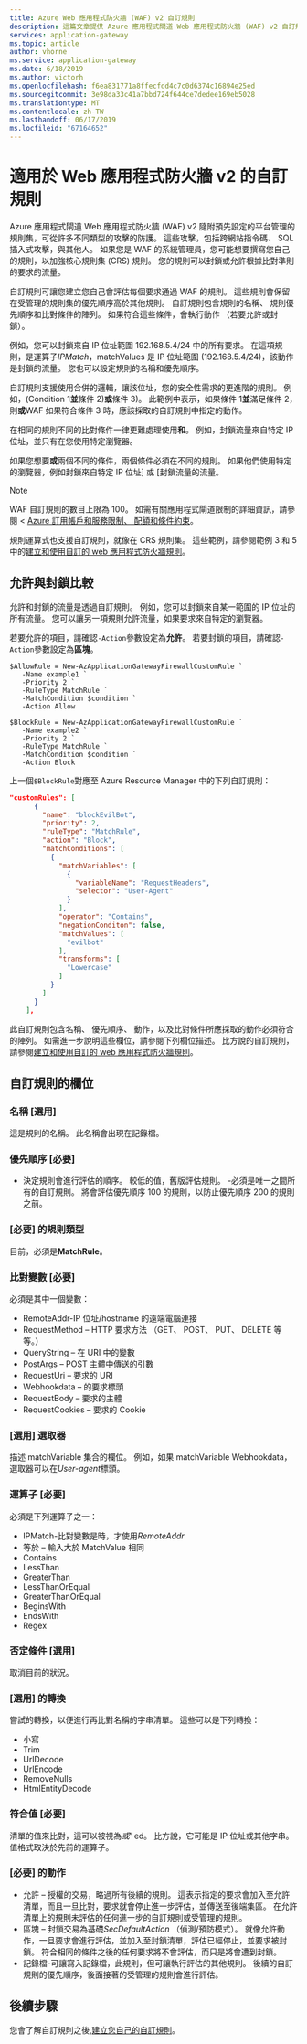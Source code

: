 ```yaml
---
title: Azure Web 應用程式防火牆 (WAF) v2 自訂規則
description: 這篇文章提供 Azure 應用程式閘道 Web 應用程式防火牆 (WAF) v2 自訂規則的概觀。
services: application-gateway
ms.topic: article
author: vhorne
ms.service: application-gateway
ms.date: 6/18/2019
ms.author: victorh
ms.openlocfilehash: f6ea831771a8ffecfdd4c7c0d6374c16894e25ed
ms.sourcegitcommit: 3e98da33c41a7bbd724f644ce7dedee169eb5028
ms.translationtype: MT
ms.contentlocale: zh-TW
ms.lasthandoff: 06/17/2019
ms.locfileid: "67164652"
---
```

# <a name="custom-rules-for-web-application-firewall-v2"></a>適用於 Web 應用程式防火牆 v2 的自訂規則

Azure 應用程式閘道 Web 應用程式防火牆 (WAF) v2 隨附預先設定的平台管理的規則集，可從許多不同類型的攻擊的防護。 這些攻擊，包括跨網站指令碼、 SQL 插入式攻擊，與其他人。 如果您是 WAF 的系統管理員，您可能想要撰寫您自己的規則，以加強核心規則集 (CRS) 規則。 您的規則可以封鎖或允許根據比對準則的要求的流量。

自訂規則可讓您建立您自己會評估每個要求通過 WAF 的規則。 這些規則會保留在受管理的規則集的優先順序高於其他規則。 自訂規則包含規則的名稱、 規則優先順序和比對條件的陣列。 如果符合這些條件，會執行動作 （若要允許或封鎖）。

例如，您可以封鎖來自 IP 位址範圍 192.168.5.4/24 中的所有要求。 在這項規則，是運算子*IPMatch*，matchValues 是 IP 位址範圍 (192.168.5.4/24)，該動作是封鎖的流量。 您也可以設定規則的名稱和優先順序。

自訂規則支援使用合併的邏輯，讓該位址，您的安全性需求的更進階的規則。 例如，(Condition 1**並**條件 2)**或**條件 3)。  此範例中表示，如果條件 1**並**滿足條件 2，則**或**WAF 如果符合條件 3 時，應該採取的自訂規則中指定的動作。

在相同的規則不同的比對條件一律更難處理使用**和**。 例如，封鎖流量來自特定 IP 位址，並只有在您使用特定瀏覽器。

如果您想要**或**兩個不同的條件，兩個條件必須在不同的規則。 如果他們使用特定的瀏覽器，例如封鎖來自特定 IP 位址] 或 [封鎖流量的流量。

> [!NOTE]
> WAF 自訂規則的數目上限為 100。 如需有關應用程式閘道限制的詳細資訊，請參閱 < [Azure 訂用帳戶和服務限制、 配額和條件約束](../azure-subscription-service-limits.md#application-gateway-limits)。

規則運算式也支援自訂規則，就像在 CRS 規則集。 這些範例，請參閱範例 3 和 5 中的[建立和使用自訂的 web 應用程式防火牆規則](create-custom-waf-rules.md)。

## <a name="allowing-vs-blocking"></a>允許與封鎖比較

允許和封鎖的流量是透過自訂規則。 例如，您可以封鎖來自某一範圍的 IP 位址的所有流量。 您可以讓另一項規則允許流量，如果要求來自特定的瀏覽器。

若要允許的項目，請確認`-Action`參數設定為**允許**。 若要封鎖的項目，請確認`-Action`參數設定為**區塊**。

```azurepowershell
$AllowRule = New-AzApplicationGatewayFirewallCustomRule `
   -Name example1 `
   -Priority 2 `
   -RuleType MatchRule `
   -MatchCondition $condition `
   -Action Allow

$BlockRule = New-AzApplicationGatewayFirewallCustomRule `
   -Name example2 `
   -Priority 2 `
   -RuleType MatchRule `
   -MatchCondition $condition `
   -Action Block
```

上一個`$BlockRule`對應至 Azure Resource Manager 中的下列自訂規則：

```json
"customRules": [
      {
        "name": "blockEvilBot",
        "priority": 2,
        "ruleType": "MatchRule",
        "action": "Block",
        "matchConditions": [
          {
            "matchVariables": [
              {
                "variableName": "RequestHeaders",
                "selector": "User-Agent"
              }
            ],
            "operator": "Contains",
            "negationConditon": false,
            "matchValues": [
              "evilbot"
            ],
            "transforms": [
              "Lowercase"
            ]
          }
        ]
      }
    ], 
```

此自訂規則包含名稱、 優先順序、 動作，以及比對條件所應採取的動作必須符合的陣列。 如需進一步說明這些欄位，請參閱下列欄位描述。 比方說的自訂規則，請參閱[建立和使用自訂的 web 應用程式防火牆規則](create-custom-waf-rules.md)。

## <a name="fields-for-custom-rules"></a>自訂規則的欄位

### <a name="name-optional"></a>名稱 [選用]

這是規則的名稱。 此名稱會出現在記錄檔。

### <a name="priority-required"></a>優先順序 [必要]

- 決定規則會進行評估的順序。 較低的值，舊版評估規則。
-必須是唯一之間所有的自訂規則。 將會評估優先順序 100 的規則，以防止優先順序 200 的規則之前。

### <a name="rule-type-required"></a>[必要] 的規則類型

目前，必須是**MatchRule**。

### <a name="match-variable-required"></a>比對變數 [必要]

必須是其中一個變數：

- RemoteAddr-IP 位址/hostname 的遠端電腦連接
- RequestMethod – HTTP 要求方法 （GET、 POST、 PUT、 DELETE 等等。）
- QueryString – 在 URI 中的變數
- PostArgs – POST 主體中傳送的引數
- RequestUri – 要求的 URI
- Webhookdata – 的要求標頭
- RequestBody – 要求的主體
- RequestCookies – 要求的 Cookie

### <a name="selector-optional"></a>[選用] 選取器

描述 matchVariable 集合的欄位。 例如，如果 matchVariable Webhookdata，選取器可以在*User-agent*標頭。

### <a name="operator-required"></a>運算子 [必要]

必須是下列運算子之一：

- IPMatch-比對變數是時，才使用*RemoteAddr*
- 等於 – 輸入大於 MatchValue 相同
- Contains
- LessThan
- GreaterThan
- LessThanOrEqual
- GreaterThanOrEqual
- BeginsWith
- EndsWith
- Regex

### <a name="negate-condition-optional"></a>否定條件 [選用]

取消目前的狀況。

### <a name="transform-optional"></a>[選用] 的轉換

嘗試的轉換，以便進行再比對名稱的字串清單。 這些可以是下列轉換：

- 小寫
- Trim
- UrlDecode
- UrlEncode 
- RemoveNulls
- HtmlEntityDecode

### <a name="match-values-required"></a>符合值 [必要]

清單的值來比對，這可以被視為*或*' ed。 比方說，它可能是 IP 位址或其他字串。 值格式取決於先前的運算子。

### <a name="action-required"></a>[必要] 的動作

- 允許 – 授權的交易，略過所有後續的規則。 這表示指定的要求會加入至允許清單，而且一旦比對，要求就會停止進一步評估，並傳送至後端集區。 在允許清單上的規則未評估的任何進一步的自訂規則或受管理的規則。
- 區塊 – 封鎖交易為基礎*SecDefaultAction* （偵測/預防模式）。 就像允許動作，一旦要求會進行評估，並加入至封鎖清單，評估已經停止，並要求被封鎖。 符合相同的條件之後的任何要求將不會評估，而只是將會遭到封鎖。 
- 記錄檔-可讓寫入記錄檔，此規則，但可讓執行評估的其他規則。 後續的自訂規則的優先順序，後面接著的受管理的規則會進行評估。

## <a name="next-steps"></a>後續步驟

您會了解自訂規則之後,[建立您自己的自訂規則](create-custom-waf-rules.md)。

